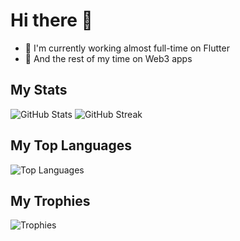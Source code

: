 # Hi there 👋

- 📱 I'm currently working almost full-time on Flutter
- 👾 And the rest of my time on Web3 apps

## My Stats

![GitHub Stats](https://github-readme-stats.vercel.app/api?username=tun43p&show_icons=true&theme=default)
![GitHub Streak](https://github-readme-streak-stats.herokuapp.com/?user=tun43p&theme=default)

## My Top Languages

![Top Languages](https://github-readme-stats.vercel.app/api/top-langs/?username=tun43p&layout=compact&theme=default)

## My Trophies

![Trophies](https://github-profile-trophy.vercel.app/?username=tun43p&theme=default)
